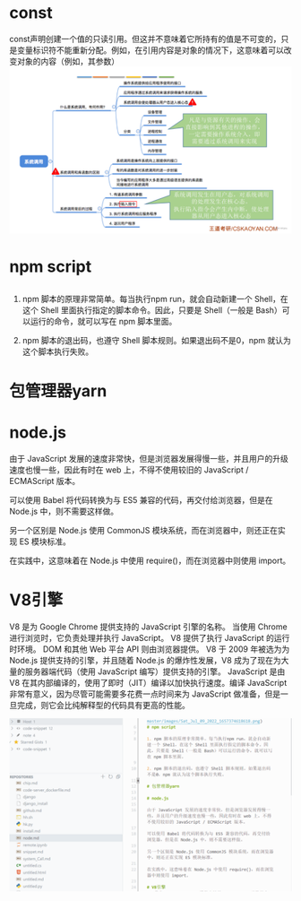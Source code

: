 #

# const
const声明创建一个值的只读引用。但这并不意味着它所持有的值是不可变的，只是变量标识符不能重新分配。例如，在引用内容是对象的情况下，这意味着可以改变对象的内容（例如，其参数）
![image](https://github.com/v2vv/jupyter_hub/raw/master/images/Sat_Jul_09_2022_1657374618618.png)
# npm script
##
1. npm 脚本的原理非常简单。每当执行npm run，就会自动新建一个 Shell，在这个 Shell 里面执行指定的脚本命令。因此，只要是 Shell（一般是 Bash）可以运行的命令，就可以写在 npm 脚本里面。

2. npm 脚本的退出码，也遵守 Shell 脚本规则。如果退出码不是0，npm 就认为这个脚本执行失败。

# 包管理器yarn

# node.js

由于 JavaScript 发展的速度非常快，但是浏览器发展得慢一些，并且用户的升级速度也慢一些，因此有时在 web 上，不得不使用较旧的 JavaScript / ECMAScript 版本。

可以使用 Babel 将代码转换为与 ES5 兼容的代码，再交付给浏览器，但是在 Node.js 中，则不需要这样做。

另一个区别是 Node.js 使用 CommonJS 模块系统，而在浏览器中，则还正在实现 ES 模块标准。

在实践中，这意味着在 Node.js 中使用 require()，而在浏览器中则使用 import。

# V8引擎
V8 是为 Google Chrome 提供支持的 JavaScript 引擎的名称。 当使用 Chrome 进行浏览时，它负责处理并执行 JavaScript。
V8 提供了执行 JavaScript 的运行时环境。 DOM 和其他 Web 平台 API 则由浏览器提供。
V8 于 2009 年被选为为 Node.js 提供支持的引擎，并且随着 Node.js 的爆炸性发展，V8 成为了现在为大量的服务器端代码（使用 JavaScript 编写）提供支持的引擎。
JavaScript 是由 V8 在其内部编译的，使用了即时（JIT）编译以加快执行速度。编译 JavaScript 非常有意义，因为尽管可能需要多花费一点时间来为 JavaScript 做准备，但是一旦完成，则它会比纯解释型的代码具有更高的性能。

![image](https://github.com/v2vv/jupyter_hub/raw/master/images/Sun_Jul_10_2022_1657454192915.png)
